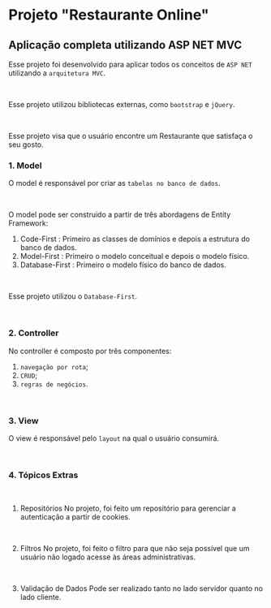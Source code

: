 # Projeto "Restaurante Online"

## Aplicação completa utilizando ASP NET MVC

Esse projeto foi desenvolvido para aplicar todos os conceitos de `ASP NET` utilizando a `arquitetura MVC`.

<br>

Esse projeto utilizou bibliotecas externas, como `bootstrap` e `jQuery`.

<br>

Esse projeto visa que o usuário encontre um Restaurante que satisfaça o seu gosto.

### 1. Model

O model é responsável por criar as `tabelas no banco de dados`.

<br>

O model pode ser construido a partir de três abordagens de Entity Framework:
  1. Code-First : Primeiro as classes de domínios e depois a estrutura do banco de dados.
  2. Model-First : Primeiro o modelo conceitual e depois o modelo físico.
  3. Database-First : Primeiro o modelo físico do banco de dados.
  
<br>

Esse projeto utilizou o `Database-First`.

<br>

### 2. Controller

No controller é composto por três componentes:
  1. `navegação por rota`;
  2. `CRUD`;
  3. `regras de negócios`.
  
<br>

### 3. View

O view é responsável pelo `layout` na qual o usuário consumirá.

<br>

### 4. Tópicos Extras

<br>

  1. Repositórios
    No projeto, foi feito um repositório para gerenciar a autenticação a partir de cookies.
  
  <br>
  
  2. Filtros
    No projeto, foi feito o filtro para que não seja possível que um usuário não logado acesse às áreas administrativas.
  
  <br>
  
  3. Validação de Dados
    Pode ser realizado tanto no lado servidor quanto no lado cliente.

